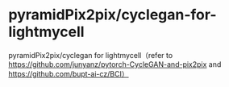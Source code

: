 # pyramidPix2pix/cyclegan-for-lightmycell
pyramidPix2pix/cyclegan for lightmycell（refer to https://github.com/junyanz/pytorch-CycleGAN-and-pix2pix and https://github.com/bupt-ai-cz/BCI）
